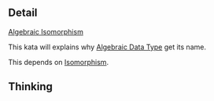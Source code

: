 ## Detail

[Algebraic Isomorphism](https://www.codewars.com/kata/5917f22dd2563a36a200009c)

This kata will explains why [Algebraic Data Type](https://en.wikipedia.org/wiki/Algebraic_data_type) get its name.

This depends on [Isomorphism](https://www.codewars.com/kata/isomorphism).

## Thinking

